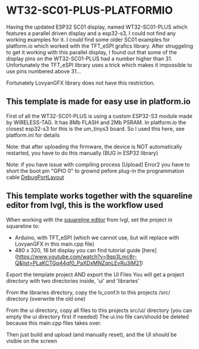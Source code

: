 # WT32-SC01-PLUS-PLATFORMIO

Having the updated ESP32 SC01 display, named WT32-SC01-PLUS which features a parallel driven display and a esp32-s3, I could not find any working examples for it.
I could find some older SC01 examples for platform.io which worked with the TFT_eSPI grafics library.
After struggeling to get it working with this parallel display, I found out that some of the display pins on the WT32-SC01-PLUS had a number higher than 31.
Unfortunately the TFT_eSPI library uses a trick which makes it impossible to use pins numbered above 31...

Fortunately LovyanGFX library does not have this restriction.

## This template is made for easy use in platform.io 

First of all the WT32-SC01-PLUS is using a custom ESP32-S3 module made by WIRELESS-TAG.
It has 8Mb FLASH and 2Mb PSRAM. In platform.io the closest esp32-s3 for this is the um_tinys3 board.
So I used this here, see platform.ini for details

Note: that after uploading the firmware, the device is NOT automatically restarted, you have to do this manually (BUG in ESP32 library)

Note: if you have issue with compiling process \[Upload\] Error2 you have to short the boot pin "GPIO 0" to grownd pefore plug-in the programmation cable
[DebugPortLayout](https://github.com/CarloFalco/SC01Plus-platformio-display/tree/main/Datasheet/DebugPort.png)


## This template works together with the squareline editor from lvgl, this is the workflow used

When working with the [squareline editor](https://squareline.io/) from lvgl, set the project in squareline to:
- Arduino, with TFT_eSPI (which we cannot use, but will replace with LovyanGFX in this main.cpp file)
- 480 x 320, 16 bit display
you can find tutorial guide [here] (https://www.youtube.com/watch?v=9qp3Lmc8r-Q&list=PLaKCTGp44qf0_PaXDxMNZqnLEvRu3iM21)



Export the template project AND export the UI Files
You will get a project directory with two directories inside, 'ui' and 'libraries'

From the libraries directory, copy the lv_conf.h to this projects /src/ directory (overwrite the old one)

From the ui directory, copy all files to this projects src/ui/ directory (you can empty the ui directory first if needed)
The ui.ino file can/should be deleted because this main.cpp files takes over.

Then just build and upload (and manually reset), and the UI should be visible on the screen